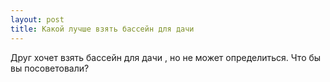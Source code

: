 ```yaml
---
layout: post 
title: Какой лучше взять бассейн для дачи 
--- 
```

Друг хочет взять бассейн для дачи , но не может определиться. Что бы вы посоветовали?